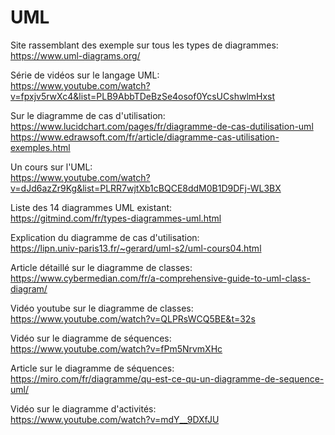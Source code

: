 # UML

Site rassemblant des exemple sur tous les types de diagrammes: \
https://www.uml-diagrams.org/

Série de vidéos sur le langage UML: \
https://www.youtube.com/watch?v=fpxjv5rwXc4&list=PLB9AbbTDeBzSe4osof0YcsUCshwlmHxst

Sur le diagramme de cas d'utilisation: \
https://www.lucidchart.com/pages/fr/diagramme-de-cas-dutilisation-uml \
https://www.edrawsoft.com/fr/article/diagramme-cas-utilisation-exemples.html

Un cours sur l'UML: \
https://www.youtube.com/watch?v=dJd6azZr9Kg&list=PLRR7wjtXb1cBQCE8ddM0B1D9DFj-WL3BX

Liste des 14 diagrammes UML existant: \
https://gitmind.com/fr/types-diagrammes-uml.html

Explication du diagramme de cas d'utilisation: \
https://lipn.univ-paris13.fr/~gerard/uml-s2/uml-cours04.html

Article détaillé sur le diagramme de classes: \
https://www.cybermedian.com/fr/a-comprehensive-guide-to-uml-class-diagram/


Vidéo youtube sur le diagramme de classes: \
https://www.youtube.com/watch?v=QLPRsWCQ5BE&t=32s

Vidéo sur le diagramme de séquences: \
https://www.youtube.com/watch?v=fPm5NrvmXHc

Article sur le diagramme de séquences: \
https://miro.com/fr/diagramme/qu-est-ce-qu-un-diagramme-de-sequence-uml/

Vidéo sur le diagramme d'activités: \
https://www.youtube.com/watch?v=mdY__9DXfJU

